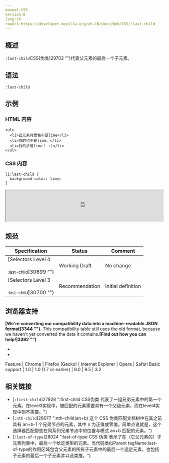 ```yaml
---
manual:CSS
version:0
lang:zh
rawUrl:https://developer.mozilla.org/zh-CN/docs/Web/CSS/:last-child
---
```





## 概述<a name="概述"></a>


`:last-child`CSS[伪类]29702 "")代表父元素的最后一个子元素。


## 语法<a name="语法"></a>

```
:last-child
```

## 示例<a name="示例"></a>

### HTML 内容<a name="HTML_内容"></a>

```
<ul>
  <li>此元素背景色不是lime</li>
  <li>我的也不是lime。</li>
  <li>我的才是lime！ :)</li>
</ul>
```

### CSS 内容<a name="CSS_内容"></a>

```
li:last-child {
  background-color: lime;
}
```


<iframe src='https://mdn.mozillademos.org/zh-CN/docs/Web/CSS/:last-child$samples/%E7%A4%BA%E4%BE%8B?revision=1156134' width='100%' height='100'></iframe>



## 规范<a name="规范"></a>

Specification | Status | Comment 
 ---  |  ---  |  ---  | 
[Selectors Level 4<br></br><small>:last-child</small>]30699 "") | Working Draft | No change 
[Selectors Level 3<br></br><small>:last-child</small>]30700 "") | Recommendation | Initial definition 


## 浏览器支持<a name="浏览器支持"></a>


**[We&#39;re converting our compatibility data into a machine-readable JSON format]3344 "")**. This compatibility table still uses the old format, because we haven&#39;t yet converted the data it contains.**[Find out how you can help!]3392 "")**


* 
* 

Feature | Chrome | Firefox (Gecko) | Internet Explorer | Opera | Safari 
Basic support | 1.0 | 1.0 (1.7 or earlier) | 9.0 | 9.5 | 3.2 




## 相关链接<a name="相关链接"></a>

* [`:first-child`]27928 ":first-child CSS伪类 代表了一组兄弟元素中的第一个元素。在level3实现中，被匹配的元素需要具有一个父级元素，而在level4实现中则不需要。")
* [`:nth-child`]28077 ":nth-child(an+b) 这个 CSS 伪类匹配文档树中在其之前具有 an+b-1 个兄弟节点的元素，其中 n 为正值或零值。简单点说就是，这个选择器匹配那些在同系列兄弟节点中的位置与模式 an+b 匹配的元素。")
* [`:last-of-type`]28024 ":last-of-type CSS 伪类 表示了在（它父元素的）子元素列表中，最后一个给定类型的元素。当代码类似Parent tagName:last-of-type的作用区域包含父元素的所有子元素中的最后一个选定元素，也包括子元素的最后一个子元素并以此类推。")



